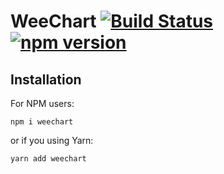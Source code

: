 # WeeСhart [![Build Status](https://travis-ci.com/Saionaro/weechart.svg?branch=master)](https://travis-ci.com/Saionaro/weechart) [![npm version](https://badge.fury.io/js/weechart.svg)](https://badge.fury.io/js/weechart)

## Installation

For NPM users:

`npm i weechart`

or if you using Yarn:

`yarn add weechart`
